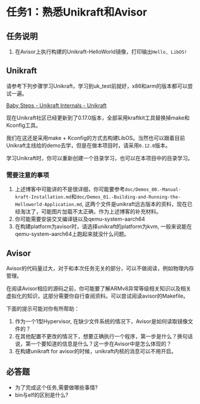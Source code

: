 # 任务1：熟悉Unikraft和Avisor
## 任务说明
1. 在Avisor上执行构建的Unikraft-HelloWorld镜像，打印输出`Hello, LibOS!`
## Unikraft

请参考下列步骤学习Unikraft，学习到uk_test前就好，x86和arm的版本都可以尝试一遍。

[Baby Steps - Unikraft Internals - Unikraft](https://unikraft.org/guides/internals#enabling-tests)

现在Unikraft社区已经更新到了0.17.0版本，全部采用kraftkit工具替换掉make和Kconfig工具。

我们在这还是采用make + Kconfig的方式去构建LibOS。当然也可以跟着目前Unikraft主线给的demo去学，但是在做本项目时，请采用`0.12.0`版本。

学习Unikraft时，你可以重新创建一个目录学习，也可以在本项目中的目录学习。

### 需要注意的事项
1. 上述博客中可能讲的不是很详细，你可能要参考`doc/Demos_00.-Manual-kraft-Installation.md`和`doc/Demos_01.-Building-and-Running-the-Helloworld-Application.md`, 这两个文件是unikraft远古版本的资料，现在已经淘汰了，可能图片加载不太正确，作为上述博客的补充材料。
2. 你可能需要安装交叉编译链以及qemu-system-aarch64
3. 在构建platform为avisor时，请选择unikraft的platform为kvm, 一般来说能在qemu-system-aarch64上跑起来就没什么问题。

## Avisor
Avisor的代码量过大，对于和本次任务无关的部分，可以不做阅读，例如物理内存管理。

在阅读Avisor相应的源码之前，你可能要了解ARMv8异常等级相关知识以及相关虚拟化的知识，这部分需要你自行查阅资料。可以尝试阅读avisor的Makefile。

下面的提示可能对你有所帮助：
1. 作为一个1型Hypervisor, 在缺少文件系统的情况下，Avisor是如何读取镜像文件的？
2. 在其他配置不更改的情况下，想要正确执行一个程序，第一步是什么？换句话说，第一个要知道的信息是什么？这一步在Avisor中是怎么体现的？
3. 在构建unikraft for avisor的时候，unikraft内核的消息可以不用开启。

## 必答题
+ 为了完成这个任务,需要做哪些事情?
+ bin与elf的区别是什么?